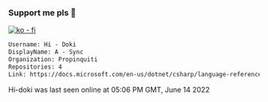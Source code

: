### Support me pls 🙏

[![ko - fi](https://ko-fi.com/img/githubbutton_sm.svg)](https://ko-fi.com/O5O4D6DP7)

  ```txt
  Username: Hi - Doki
  DisplayName: A - Sync
  Organization: Propinquiti
  Repositories: 4
  Link: https://docs.microsoft.com/en-us/dotnet/csharp/language-reference/keywords/async
  ```       
 Hi-doki was last seen online at 05:06 PM GMT, June 14 2022